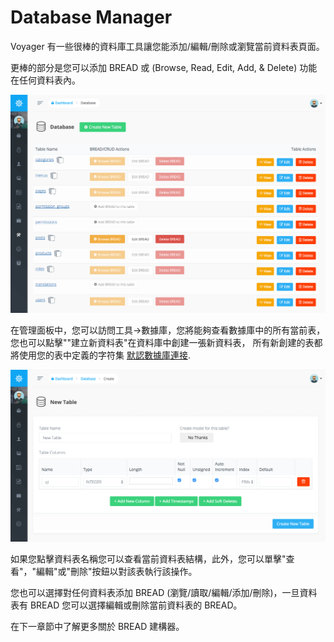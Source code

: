 # Database Manager

Voyager 有一些很棒的資料庫工具讓您能添加/編輯/刪除或瀏覽當前資料表頁面。

更棒的部分是您可以添加 BREAD 或 \(Browse, Read, Edit, Add, & Delete\) 功能在任何資料表內。

![](../.gitbook/assets/database-manager.png)

在管理面板中，您可以訪問工具->數據庫，您將能夠查看數據庫中的所有當前表，您也可以點擊""建立新資料表"在資料庫中創建一張新資料表，
所有新創建的表都將使用您的表中定義的字符集 [默認數據庫連接](https://laravel.com/docs/database#configuration).

![](../.gitbook/assets/database_new_table.png)

如果您點擊資料表名稱您可以查看當前資料表結構，此外，您可以單擊"查看"，"編輯"或"刪除"按鈕以對該表執行該操作。

您也可以選擇對任何資料表添加 BREAD (瀏覽/讀取/編輯/添加/刪除)，一旦資料表有 BREAD  您可以選擇編輯或刪除當前資料表的 BREAD。 

在下一章節中了解更多關於 BREAD 建構器。
